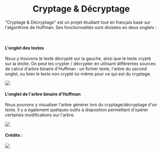 <h1 style="text-align: center;">Cryptage & Décryptage</h1>
<p>"Cryptage & Décryptage" est un projet étudiant tout en français basé sur l'algorithme de Huffman. Ses fonctionnalités sont divisées en deux onglets :</p>

<br/>

<h4>L'onglet des textes</h4>
<p>Nous y trouvons le texte décrypté sur la gauche, ainsi que le texte crypté sur la droite. On peut les crypter / décrypter en utilisant différentes sources de calcul d'arbre binaire d'Huffman : un fichier texte, l'arbre du second onglet, ou bien le texte non crypté lui-même pour ce qui est du cryptage.</p>
<img src="http://i.imgur.com/lKh23LH.png" />

<br/>

<h4>L'onglet de l'arbre binaire d'Huffman</h4>
<p>Nous pouvons y visualiser l'arbre générer lors du cryptage/décryptage d'un texte. Il y a également quelques outils à disposition permettant d'opérer certaines modifications sur l'arbre.</p>
<img src="http://i.imgur.com/JC5RX1o.png" />

<br/>

<h4>Crédits :</h4>
<img style="margin: auto" src="http://i.imgur.com/COfQSiH.png" />
